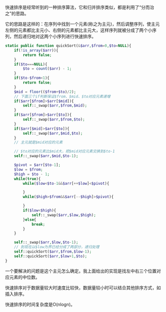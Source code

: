 快速排序是经常听到的一种排序算法，它和归并排序类似，都是利用了“分而治之”的思路。

它的思路是这样的：在序列中找到一个元素(称之为主元)，然后调整序列，使主元左侧的元素都比主元小、右侧的元素都比主元大，这样序列就被分成了两个小序列，然后递归地对这两个小序列进行快速排序。

```php
static public function quickSort(&$arr,$from=0,$to=NULL){
	if(!is_array($arr)){
		return false;
	}
	if($to===NULL){
		$to = count($arr) - 1;
	}
	if($to-$from<1){
		return false;
	}
	$mid = floor(($from+$to)/2);
	// 下面三个if判断保证$from、$mid、$to对应元素递增
	if($arr[$from]>$arr[$mid]){
		self::_swap($arr,$from,$mid);
	}
	if($arr[$from]>$arr[$to]){
		self::_swap($arr,$from,$to);
	}
	if($arr[$mid]>$arr[$to]){
		self::_swap($arr,$mid,$to);
	}
	// 主元就是$mid对应的元素

	// $to对应的元素比$mid大，把$mid对应元素交换到$to-1
	self::_swap($arr,$mid,$to-1);

	$pivot = $arr[$to-1];
	$low = $from;
	$high = $to - 1;
	while(true){
		while($low<$to-1&&$arr[++$low]<$pivot){

		}
		while($high>$from&&$arr[--$high]>$pivot){

		}
		if($low<$high){
			self::_swap($arr,$low,$high);
		}else{
			break;
		}
	}

	self::_swap($arr,$low,$to-1);
	// 到现在以$low为界已经分成了两部分，递归处理
	self::quickSort($arr,$from,$low-1);
	self::quickSort($arr,$low+1,$to);
}
```

一个要解决的问题是这个主元怎么确定。我上面给出的实现是找左中右三个位置对应元素的中位数。

快速排序对于数据量较大时速度比较快，数据量较小时可以结合其他排序方式，如插入排序。

快速排序的时间复杂度是O(nlogn)。